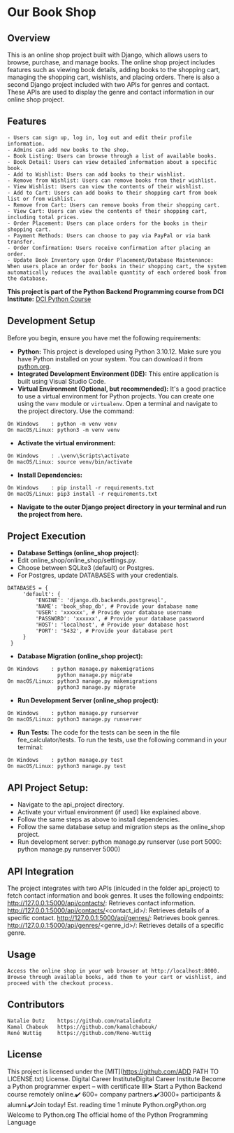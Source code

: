 # Our Book Shop
## Overview
This is an online shop project built with Django, which allows users to browse, purchase, and manage books. The online shop project includes features such as viewing book details, adding books to the shopping cart, managing the shopping cart, wishlists, and placing orders. There is also a second Django project included with two APIs for genres and contact. These APIs are used to display the genre and contact information in our online shop project.
## Features
    - Users can sign up, log in, log out and edit their profile information.
    - Admins can add new books to the shop.
    - Book Listing: Users can browse through a list of available books.
    - Book Detail: Users can view detailed information about a specific book.
    - Add to Wishlist: Users can add books to their wishlist.
    - Remove from Wishlist: Users can remove books from their wishlist.
    - View Wishlist: Users can view the contents of their wishlist.
    - Add to Cart: Users can add books to their shopping cart from book list or from wishlist.
    - Remove from Cart: Users can remove books from their shopping cart.
    - View Cart: Users can view the contents of their shopping cart, including total prices.
    - Order Placement: Users can place orders for the books in their shopping cart.
    - Payment Methods: Users can choose to pay via PayPal or via bank transfer.
    - Order Confirmation: Users receive confirmation after placing an order.
    - Update Book Inventory upon Order Placement/Database Maintenance: When users place an order for books in their shopping cart, the system automatically reduces the available quantity of each ordered book from the database.
**This project is part of the Python Backend Programming course from DCI Institute:**
[DCI Python Course](https://digitalcareerinstitute.org/courses/python-backend-programming/)
## Development Setup
Before you begin, ensure you have met the following requirements:
- **Python:** This project is developed using Python 3.10.12. Make sure you have Python installed on your system. You can download it from [python.org](https://www.python.org/).
- **Integrated Development Environment (IDE):**
This entire application is built using Visual Studio Code.
- **Virtual Environment (Optional, but recommended):** It's a good practice to use a virtual environment for Python projects. You can create one using the `venv` module or `virtualenv`.
Open a terminal and navigate to the project directory. Use the command:
```
On Windows    : python -m venv venv
On macOS/Linux: python3 -m venv venv
```
- **Activate the virtual environment:**
```
On Windows    : .\venv\Scripts\activate
On macOS/Linux: source venv/bin/activate
```
- **Install Dependencies:**
```
On Windows    : pip install -r requirements.txt
On macOS/Linux: pip3 install -r requirements.txt
```
- **Navigate to the outer Django project directory in your terminal and run the project from here.**
## Project Execution
- **Database Settings (online_shop project):**
- Edit online_shop/online_shop/settings.py.
- Choose between SQLite3 (default) or Postgres.
- For Postgres, update DATABASES with your credentials.
```
DATABASES = {
     'default': {
         'ENGINE': 'django.db.backends.postgresql',
         'NAME': 'book_shop_db', # Provide your database name
         'USER': 'xxxxxx', # Provide your database username
         'PASSWORD': 'xxxxxx', # Provide your database password
         'HOST': 'localhost', # Provide your database host
         'PORT': '5432', # Provide your database port
     }
 }
```
- **Database Migration (online_shop project):**
```
On Windows    : python manage.py makemigrations
                python manage.py migrate
On macOS/Linux: python3 manage.py makemigrations
                python3 manage.py migrate
```
- **Run Development Server (online_shop project):**
```
On Windows    : python manage.py runserver
On macOS/Linux: python3 manage.py runserver
```
- **Run Tests:**
The code for the tests can be seen in the file fee_calculator/tests.
To run the tests, use the following command in your terminal:
```
On Windows    : python manage.py test
On macOS/Linux: python3 manage.py test
```
## API Project Setup:
- Navigate to the api_project directory.
- Activate your virtual environment (if used) like explained above.
- Follow the same steps as above to install dependencies.
- Follow the same database setup and migration steps as the online_shop project.
- Run development server: python manage.py runserver (use port 5000: python manage.py runserver 5000)
## API Integration
The project integrates with two APIs (inlcuded in the folder api_project) to fetch contact information and book genres. It uses the following endpoints:
    http://127.0.0.1:5000/api/contacts/: Retrieves contact information.
    http://127.0.0.1:5000/api/contacts/<contact_id>/: Retrieves details of a specific contact.
    http://127.0.0.1:5000/api/genres/: Retrieves book genres.
    http://127.0.0.1:5000/api/genres/<genre_id>/: Retrieves details of a specific genre.
## Usage
    Access the online shop in your web browser at http://localhost:8000.
    Browse through available books, add them to your cart or wishlist, and proceed with the checkout process.
## Contributors
    Natalie Dutz    https://github.com/nataliedutz
    Kamal Chabouk   https://github.com/kamalchabouk/
    René Wuttig     https://github.com/Rene-Wuttig
## License
This project is licensed under the [MIT](https://github.com/ADD PATH TO LICENSE.txt) License.
Digital Career InstituteDigital Career Institute
Become a Python programmer expert – with certificate
llll➤ Start a Python Backend course remotely online.:heavy_check_mark: 600+ company partners.:heavy_check_mark:3000+ participants & alumni.:heavy_check_mark:Join today!
Est. reading time
1 minute
Python.orgPython.org
Welcome to Python.org
The official home of the Python Programming Language
